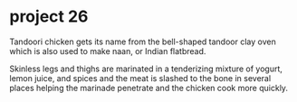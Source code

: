 # project 26
Tandoori chicken gets its name from the bell-shaped tandoor clay oven which is also used to make naan, or Indian flatbread.

Skinless legs and thighs are marinated in a tenderizing mixture of yogurt, lemon juice, and spices and the meat is slashed to the bone in several places helping the marinade penetrate and the chicken cook more quickly.